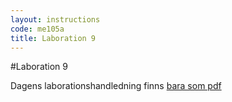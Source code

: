 ```yaml
---
layout: instructions
code: me105a
title: Laboration 9
---
```


<style>
pre {white-space: pre-wrap;}
img { 
   border:1px solid #CCCCCC;
}
</style>

#Laboration 9

Dagens laborationshandledning finns [bara som pdf](lab9.pdf)

